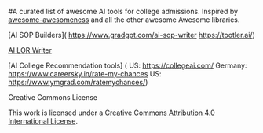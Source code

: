 
#A curated list of awesome AI tools for college admissions. Inspired by [awesome-awesomeness](https://github.com/bayandin/awesome-awesomeness) and all the other awesome Awesome libraries.

[AI SOP Builders](
https://www.gradgpt.com/ai-sop-writer
https://tootler.ai/)

[AI LOR Writer](https://www.gradgpt.com/ai-lor-writer)

[AI College Recommendation tools] (
US: https://collegeai.com/
Germany: https://www.careersky.in/rate-my-chances
US: https://www.ymgrad.com/ratemychances/)

Creative Commons License

This work is licensed under a [Creative Commons Attribution 4.0 International License](http://creativecommons.org/licenses/by/4.0/).
